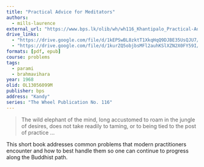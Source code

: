 ```yaml
---
title: "Practical Advice for Meditators"
authors:
  - mills-laurence
external_url: "https://www.bps.lk/olib/wh/wh116_Khantipalo_Practical-Advice-For-Meditators.html"
drive_links:
  - "https://drive.google.com/file/d/1kEPSwBL8zktT1XkqHqQ9DJBE35UsQJU7/view?usp=sharing"
  - "https://drive.google.com/file/d/1kurZQ5objbsMFl2auhKSlXZN2X0FY59I/view?usp=drive_link"
formats: [pdf, epub]
course: problems
tags:
  - parami
  - brahmavihara
year: 1968
olid: OL13056099M
publisher: bps
address: "Kandy"
series: "The Wheel Publication No. 116"
---
```


> The wild elephant of the mind, long accustomed to roam in the jungle of desires, does not take readily to taming, or to being tied to the post of practice ...

This short book addresses common problems that modern practitioners encounter and how to best handle them so one can continue to progress along the Buddhist path.
